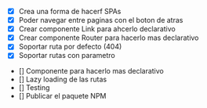 - [x] Crea una forma de hacerf SPAs
- [x] Poder navegar entre paginas con el boton de atras
- [x] Crear componente Link para ahcerlo declarativo
- [x] Crear componente Router para hacerlo mas declarativo
- [x] Soportar ruta por defecto (404)
- [x] Soportar rutas con parametro
- [] Componente <Route/> para hacerlo mas declarativo
- [] Lazy loading de las rutas
- [] Testing
- [] Publicar el paquete NPM